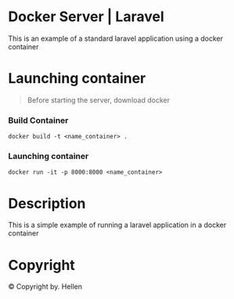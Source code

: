 # Docker Server | Laravel
This is an example of a standard laravel application using a docker container
# Launching container
> Before starting the server, download docker
### Build Container
```
docker build -t <name_container> .
```
### Launching container
```
docker run -it -p 8000:8000 <name_container>
```
# Description
This is a simple example of running a laravel application in a docker container
# Copyright
© Copyright by. Hellen
